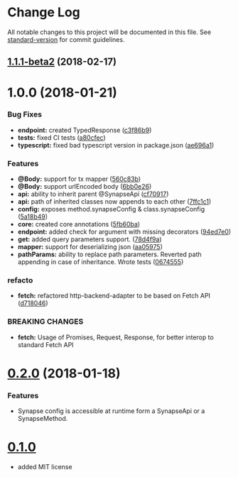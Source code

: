 # Change Log

All notable changes to this project will be documented in this file. See [standard-version](https://github.com/conventional-changelog/standard-version) for commit guidelines.

<a name="1.1.1-beta2"></a>
## [1.1.1-beta2](https://github.com/NicolasThierion/synapse/compare/v1.1.1...v1.1.1-beta2) (2018-02-17)



<a name="1.0.0"></a>
# 1.0.0 (2018-01-21)


### Bug Fixes

* **endpoint:** created TypedResponse ([c3f86b9](https://gitlab.com/Pryum/synapse/commit/c3f86b9))
* **tests:** fixed CI tests ([a80cfec](https://gitlab.com/Pryum/synapse/commit/a80cfec))
* **typescript:** fixed bad typescript version in package.json ([ae696a1](https://gitlab.com/Pryum/synapse/commit/ae696a1))


### Features

* **@Body:** support for tx mapper ([560c83b](https://gitlab.com/Pryum/synapse/commit/560c83b))
* **@Body:** support urlEncoded body ([6bb0e26](https://gitlab.com/Pryum/synapse/commit/6bb0e26))
* **api:** ability to inherit parent @SynapseApi ([cf70917](https://gitlab.com/Pryum/synapse/commit/cf70917))
* **api:** path of inherited classes now appends to each other ([7ffc1c1](https://gitlab.com/Pryum/synapse/commit/7ffc1c1))
* **config:** exposes method.synapseConfig & class.synapseConfig ([5a18b49](https://gitlab.com/Pryum/synapse/commit/5a18b49))
* **core:** created core annotations ([5fb60ba](https://gitlab.com/Pryum/synapse/commit/5fb60ba))
* **endpoint:** added check for argument with missing decorators ([94ed7e0](https://gitlab.com/Pryum/synapse/commit/94ed7e0))
* **get:** added query parameters support. ([78d4f9a](https://gitlab.com/Pryum/synapse/commit/78d4f9a))
* **mapper:** support for deserializing json ([aa05975](https://gitlab.com/Pryum/synapse/commit/aa05975))
* **pathParams:** ability to replace path parameters. Reverted path appending in case of inheritance. Wrote tests ([0674555](https://gitlab.com/Pryum/synapse/commit/0674555))


### refacto

* **fetch:** refactored http-backend-adapter to be based on Fetch API ([d718046](https://gitlab.com/Pryum/synapse/commit/d718046))


### BREAKING CHANGES

* **fetch:** Usage of Promises, Request, Response, for better interop to standard Fetch API



<a name="0.2.0"></a>

# [0.2.0]() (2018-01-18)

### Features
- Synapse config is accessible at runtime form a SynapseApi or a SynapseMethod.

# [0.1.0]()
- added MIT license

